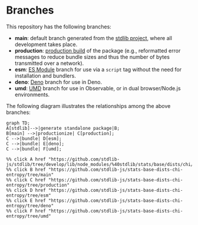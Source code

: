 <!--

@license Apache-2.0

Copyright (c) 2022 The Stdlib Authors.

Licensed under the Apache License, Version 2.0 (the "License");
you may not use this file except in compliance with the License.
You may obtain a copy of the License at

    http://www.apache.org/licenses/LICENSE-2.0

Unless required by applicable law or agreed to in writing, software
distributed under the License is distributed on an "AS IS" BASIS,
WITHOUT WARRANTIES OR CONDITIONS OF ANY KIND, either express or implied.
See the License for the specific language governing permissions and
limitations under the License.

-->

# Branches

This repository has the following branches:

-   **main**: default branch generated from the [stdlib project][stdlib-url], where all development takes place.
-   **production**: [production build][production-url] of the package (e.g., reformatted error messages to reduce bundle sizes and thus the number of bytes transmitted over a network).
-   **esm**: [ES Module][esm-url] branch for use via a `script` tag without the need for installation and bundlers.
-   **deno**: [Deno][deno-url] branch for use in Deno.
-   **umd**: [UMD][umd-url] branch for use in Observable, or in dual browser/Node.js environments.

The following diagram illustrates the relationships among the above branches:

```mermaid
graph TD;
A[stdlib]-->|generate standalone package|B;
B[main] -->|productionize| C[production];
C -->|bundle| D[esm];
C -->|bundle| E[deno];
C -->|bundle| F[umd];

%% click A href "https://github.com/stdlib-js/stdlib/tree/develop/lib/node_modules/%40stdlib/stats/base/dists/chi/entropy"
%% click B href "https://github.com/stdlib-js/stats-base-dists-chi-entropy/tree/main"
%% click C href "https://github.com/stdlib-js/stats-base-dists-chi-entropy/tree/production"
%% click D href "https://github.com/stdlib-js/stats-base-dists-chi-entropy/tree/esm"
%% click E href "https://github.com/stdlib-js/stats-base-dists-chi-entropy/tree/deno"
%% click F href "https://github.com/stdlib-js/stats-base-dists-chi-entropy/tree/umd"
```

[stdlib-url]: https://github.com/stdlib-js/stdlib/tree/develop/lib/node_modules/%40stdlib/stats/base/dists/chi/entropy
[production-url]: https://github.com/stdlib-js/stats-base-dists-chi-entropy/tree/production
[deno-url]: https://github.com/stdlib-js/stats-base-dists-chi-entropy/tree/deno
[umd-url]: https://github.com/stdlib-js/stats-base-dists-chi-entropy/tree/umd
[esm-url]: https://github.com/stdlib-js/stats-base-dists-chi-entropy/tree/esm